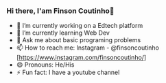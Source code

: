 ### Hi there, I'am Finson Coutinho👋

- 🔭 I’m currently working on a Edtech platform
- 🌱 I’m currently learning Web Dev
- 💬 Ask me about basic programing problems
- 📫 How to reach me: Instagram - @finsoncoutinho [https://www.instagram.com/finsoncoutinho/]
- 😄 Pronouns: He/His
- ⚡ Fun fact: I have a youtube channel

<!--
**finsoncoutinho/finsoncoutinho** is a ✨ _special_ ✨ repository because its `README.md` (this file) appears on your GitHub profile.

Here are some ideas to get you started:

- 🔭 I’m currently working on ...
- 🌱 I’m currently learning ...
- 👯 I’m looking to collaborate on ...
- 🤔 I’m looking for help with ...
- 💬 Ask me about ...
- 📫 How to reach me: ...
- 😄 Pronouns: ...
- ⚡ Fun fact: ...
- <img src="https://github-readme-stats.vercel.app/api?username=finsoncoutinho&&show_icons=true&title_color=ffffff&icon_color=bb2acf&text_color=daf7dc&bg_color=151515">

-->

